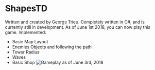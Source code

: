 # ShapesTD
Written and created by George Trieu.
Completely written in C#, and is currently still in development.
As of June 1st 2018, you can now play this game.
Implemented:
- Basic Map Layout
- Enemies Objects and following the path
- Tower Radius
- Waves
- Basic Shop
![Gameplay as of June 3rd, 2018](https://i.imgur.com/7psBRX6.png)
